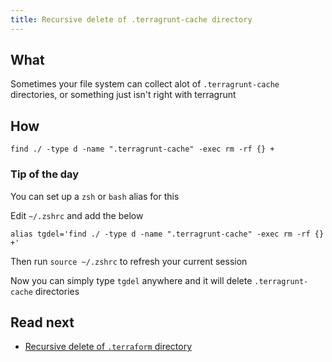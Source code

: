 ```yaml
---
title: Recursive delete of .terragrunt-cache directory
---
```


## What

Sometimes your file system can collect alot of `.terragrunt-cache` directories, or something just isn't right with terragrunt

## How

```shell
find ./ -type d -name ".terragrunt-cache" -exec rm -rf {} +
```

### Tip of the day

You can set up a `zsh` or `bash` alias for this

Edit `~/.zshrc` and add the below

```
alias tgdel='find ./ -type d -name ".terragrunt-cache" -exec rm -rf {} +'
```

Then run `source ~/.zshrc` to refresh your current session

Now you can simply type `tgdel` anywhere and it will delete `.terragrunt-cache` directories

## Read next

* [Recursive delete of `.terraform` directory](../terraform/recursive-delete-of-terraform.md)
